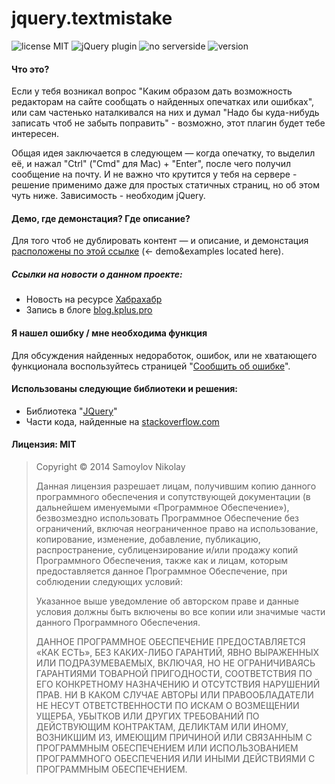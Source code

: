 
jquery.textmistake
=========

![license MIT](http://gitshields.com/v2/text/license/MIT/green.png)&nbsp;![jQuery plugin](http://gitshields.com/v2/text/jQuery/plugin/yellow.png)&nbsp;![no serverside](http://gitshields.com/v2/text/serverside/optional/brightgreen.png)&nbsp;![version](http://gitshields.com/v2/text/version/0.1/lightgrey.png)

#### Что это?

Если у тебя возникал вопрос "Каким образом дать возможность редакторам на сайте сообщать о найденных опечатках или ошибках", или сам частенько наталкивался на них и думал "Надо бы куда-нибудь записать чтоб не забыть поправить" - возможно, этот плагин будет тебе интересен.

Общая идея заключается в следующем — когда опечатку, то выделил её, и нажал "Ctrl" ("Cmd" для Mac) + "Enter", после чего получил сообщение на почту. И не важно что крутится у тебя на сервере - решение применимо даже для простых статичных страниц, но об этом чуть ниже. Зависимость - необходим jQuery.

#### Демо, где демонстация? Где описание?

Для того чтоб не дублировать контент &mdash; и описание, и демонстация [расположены по этой ссылке](http://tarampampam.github.io/jquery.textmistake/) (&larr; demo&examples located here).

##### Ссылки на новости о данном проекте:

 * Новость на ресурсе [Хабрахабр](http://localhost/)
 * Запись в блоге [blog.kplus.pro](http://localhost/)

#### Я нашел ошибку / мне необходима функция

Для обсуждения найденных недоработок, ошибок, или не хватающего функционала воспользуйтесь страницей "[Сообщить об ошибке](https://github.com/tarampampam/jquery.textmistake/issues/new)".

#### Использованы следующие библиотеки и решения:

 * Библиотека "[JQuery]"
 * Части кода, найденные на [stackoverflow.com](http://stackoverflow.com/)

#### Лицензия: **MIT**

> Copyright © 2014 Samoylov Nikolay
> 
> Данная лицензия разрешает лицам, получившим копию данного программного
> обеспечения и сопутствующей документации (в дальнейшем именуемыми
> «Программное Обеспечение»), безвозмездно использовать Программное
> Обеспечение без ограничений, включая неограниченное право на
> использование, копирование, изменение, добавление, публикацию,
> распространение, сублицензирование и/или продажу копий Программного
> Обеспечения, также как и лицам, которым предоставляется данное
> Программное Обеспечение, при соблюдении следующих условий:
> 
> Указанное выше уведомление об авторском праве и данные условия должны
> быть включены во все копии или значимые части данного Программного
> Обеспечения.
> 
> ДАННОЕ ПРОГРАММНОЕ ОБЕСПЕЧЕНИЕ ПРЕДОСТАВЛЯЕТСЯ «КАК ЕСТЬ», БЕЗ
> КАКИХ-ЛИБО ГАРАНТИЙ, ЯВНО ВЫРАЖЕННЫХ ИЛИ ПОДРАЗУМЕВАЕМЫХ, ВКЛЮЧАЯ, НО
> НЕ ОГРАНИЧИВАЯСЬ ГАРАНТИЯМИ ТОВАРНОЙ ПРИГОДНОСТИ, СООТВЕТСТВИЯ ПО ЕГО
> КОНКРЕТНОМУ НАЗНАЧЕНИЮ И ОТСУТСТВИЯ НАРУШЕНИЙ ПРАВ. НИ В КАКОМ СЛУЧАЕ
> АВТОРЫ ИЛИ ПРАВООБЛАДАТЕЛИ НЕ НЕСУТ ОТВЕТСТВЕННОСТИ ПО ИСКАМ О
> ВОЗМЕЩЕНИИ УЩЕРБА, УБЫТКОВ ИЛИ ДРУГИХ ТРЕБОВАНИЙ ПО ДЕЙСТВУЮЩИМ
> КОНТРАКТАМ, ДЕЛИКТАМ ИЛИ ИНОМУ, ВОЗНИКШИМ ИЗ, ИМЕЮЩИМ ПРИЧИНОЙ ИЛИ
> СВЯЗАННЫМ С ПРОГРАММНЫМ ОБЕСПЕЧЕНИЕМ ИЛИ ИСПОЛЬЗОВАНИЕМ ПРОГРАММНОГО
> ОБЕСПЕЧЕНИЯ ИЛИ ИНЫМИ ДЕЙСТВИЯМИ С ПРОГРАММНЫМ ОБЕСПЕЧЕНИЕМ.

[JQuery]:http://jquery.com/

